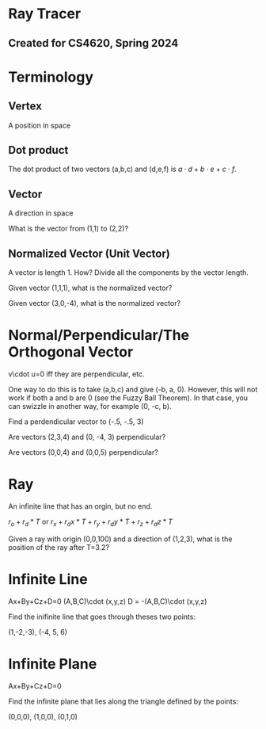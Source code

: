 # Ray Tracer 
## Created for CS4620, Spring 2024

# Terminology

## Vertex 
A position in space

## Dot product

The dot product of two vectors (a,b,c) and (d,e,f) is $a\cdot d+b\cdot e + c\cdot f$.

## Vector
A direction in space

What is the vector from (1,1) to (2,2)?



## Normalized Vector (Unit Vector)
A vector is length 1.
How? Divide all the components by the vector length.

Given vector (1,1,1), what is the normalized vector?

Given vector (3,0,-4), what is the normalized vector?

# Normal/Perpendicular/The Orthogonal Vector
v\cdot u=0 iff they are perpendicular, etc.

One way to do this is to take (a,b,c) and give (-b, a, 0). However, this will not work if both a and b are 0 (see the Fuzzy Ball Theorem). In that case, you can swizzle in another way, for example (0, -c, b).

Find a perdendicular vector to (-.5, -.5, 3)

Are vectors (2,3,4) and (0, -4, 3) perpendicular?

Are vectors (0,0,4) and (0,0,5) perpendicular?



# Ray
An infinite line that has an orgin, but no end.

$r_o+r_d*T$ or $r_x+r_dx*T+r_y+r_dy*T+r_z+r_dz*T$

Given a ray with origin (0,0,100) and a direction of (1,2,3), what is the position of the ray after T=3.2?



# Infinite Line
Ax+By+Cz+D=0
(A,B,C)\cdot (x,y,z)
D = -(A,B,C)\cdot (x,y,z)

Find the inifinite line that goes through theses two points:

(1,-2,-3), (-4, 5, 6)





# Infinite Plane
Ax+By+Cz+D=0

Find the infinite plane that lies along the triangle defined by the points:

(0,0,0), (1,0,0), (0,1,0)


